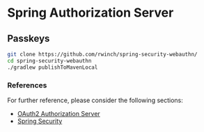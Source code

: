 # Spring Authorization Server

## Passkeys

```bash
git clone https://github.com/rwinch/spring-security-webauthn/
cd spring-security-webauthn
./gradlew publishToMavenLocal
```

### References
For further reference, please consider the following sections:

* [OAuth2 Authorization Server](https://docs.spring.io/spring-boot/docs/3.3.3/reference/htmlsingle/index.html#web.security.oauth2.authorization-server)
* [Spring Security](https://docs.spring.io/spring-boot/docs/3.3.3/reference/htmlsingle/index.html#web.security)
